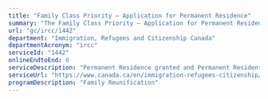 ```yaml
---
title: "Family Class Priority – Application for Permanent Residence"
summary: "The Family Class Priority – Application for Permanent Residence service from Immigration, Refugees and Citizenship Canada is not available end-to-end online, according to the GC Service Inventory."
url: "gc/ircc/1442"
department: "Immigration, Refugees and Citizenship Canada"
departmentAcronym: "ircc"
serviceId: "1442"
onlineEndtoEnd: 0
serviceDescription: "Permanent Residence granted and Permanent Resident card issued to a spouse, common-law partner, conjugal partner or dependent children (including adopted children) of Canadians or permanent residents."
serviceUrl: "https://www.canada.ca/en/immigration-refugees-citizenship/services/immigrate-canada/family-sponsorship/spouse-partner-children.html"
programDescription: "Family Reunification"
---
```

